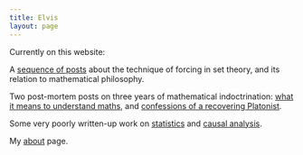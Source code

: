 ```yaml
---
title: Elvis
layout: page
---
```


Currently on this website:

A [sequence of posts](https://hilbert-spaess.github.io/forcing.html) about the technique of forcing in set theory, and its relation to mathematical philosophy.

Two post-mortem posts on three years of mathematical indoctrination: [what it means to understand maths](https://hilbert-spaess.github.io/2020/03/20/understanding-maths.html), and [confessions of a recovering Platonist](https://hilbert-spaess.github.io/2020/06/07/true_naturals_reals.html).

Some very poorly written-up work on [statistics](https://hilbert-spaess.github.io/2020/03/19/STATS-survival-curves.html) and [causal analysis](https://hilbert-spaess.github.io/2020/03/23/stats-Causality-from-correlation-Pearl's-approach.html).

My [about](https://hilbert-spaess.github.io/about.html) page.
